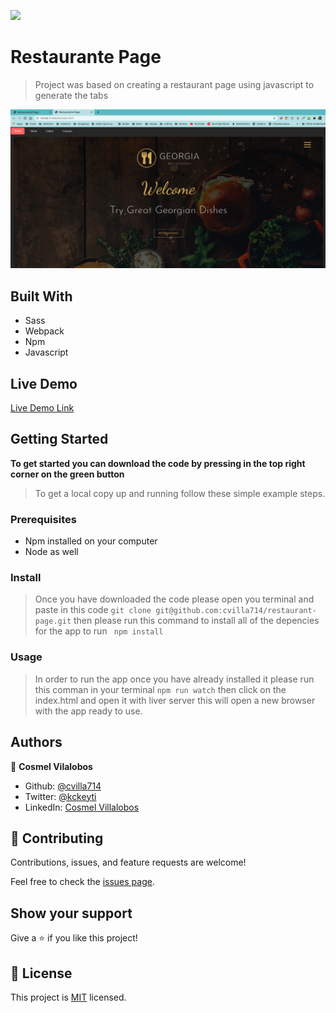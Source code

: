 ![](https://img.shields.io/badge/Microverse-blueviolet)

# Restaurante Page

> Project was based on creating a restaurant page using javascript to generate the tabs

![screenshot](./app_screenshot.png)

## Built With

- Sass
- Webpack
- Npm
- Javascript

## Live Demo

[Live Demo Link](https://livedemo.com)

## Getting Started

**To get started you can download the code by pressing in the top right corner on the green button**

> To get a local copy up and running follow these simple example steps.

### Prerequisites

- Npm installed on your computer
- Node as well

### Install

> Once you have downloaded the code please open you terminal and paste in this code
> `git clone git@github.com:cvilla714/restaurant-page.git`
> then please run this command to install all of the depencies for the app to run ` npm install`

### Usage

> In order to run the app once you have already installed it please run this comman in your terminal
> `npm run watch`
> then click on the index.html and open it with liver server
> this will open a new browser with the app ready to use.

## Authors

👤 **Cosmel Vilalobos**

- Github: [@cvilla714](https://github.com/cvilla714)
- Twitter: [@kckeyti](https://twitter.com/kckeyti)
- LinkedIn: [Cosmel Villalobos](https://www.linkedin.com/in/cosvilla/)

## 🤝 Contributing

Contributions, issues, and feature requests are welcome!

Feel free to check the [issues page](https://github.com/cvilla714/restaurant-page/pulls).

## Show your support

Give a ⭐️ if you like this project!

## 📝 License

This project is [MIT](https://github.com/cvilla714/restaurant-page/blob/development/LICENSE) licensed.
